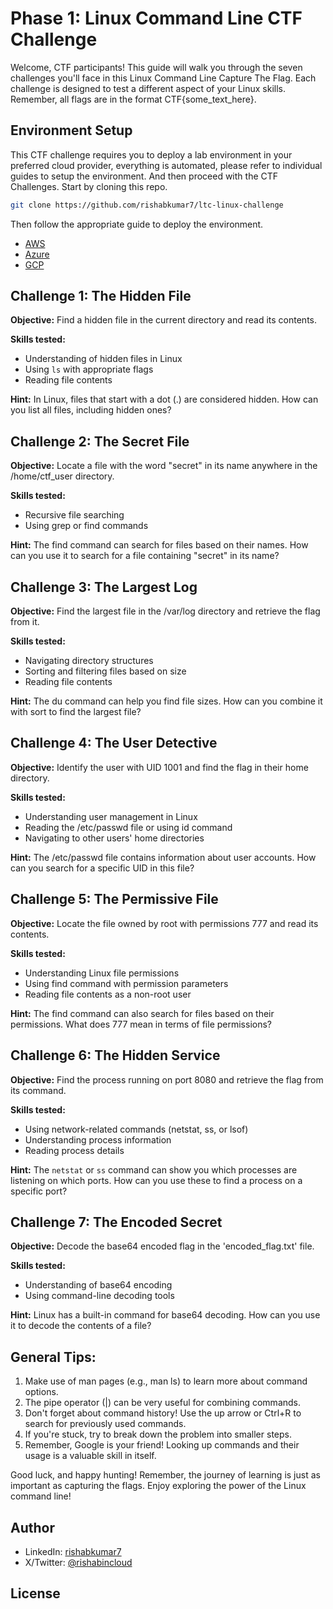 # Phase 1: Linux Command Line CTF Challenge

Welcome, CTF participants! This guide will walk you through the seven challenges you'll face in this Linux Command Line Capture The Flag. Each challenge is designed to test a different aspect of your Linux skills. Remember, all flags are in the format CTF{some_text_here}.

## Environment Setup

This CTF challenge requires you to deploy a lab environment in your preferred cloud provider, everything is automated, please refer to individual guides to setup the environment. And then proceed with the CTF Challenges.
Start by cloning this repo.

```sh
git clone https://github.com/rishabkumar7/ltc-linux-challenge
```

Then follow the appropriate guide to deploy the environment.

- [AWS](./aws/README.md)
- [Azure](./azure/README.md)
- [GCP](./gcp/README.md)

## Challenge 1: The Hidden File

**Objective:** Find a hidden file in the current directory and read its contents.

**Skills tested:**

- Understanding of hidden files in Linux
- Using `ls` with appropriate flags
- Reading file contents

**Hint:** In Linux, files that start with a dot (.) are considered hidden. How can you list all files, including hidden ones?

## Challenge 2: The Secret File

**Objective:** Locate a file with the word "secret" in its name anywhere in the /home/ctf_user directory.

**Skills tested:**

- Recursive file searching
- Using grep or find commands

**Hint:** The find command can search for files based on their names. How can you use it to search for a file containing "secret" in its name?

## Challenge 3: The Largest Log

**Objective:** Find the largest file in the /var/log directory and retrieve the flag from it.

**Skills tested:**

- Navigating directory structures
- Sorting and filtering files based on size
- Reading file contents

**Hint:** The du command can help you find file sizes. How can you combine it with sort to find the largest file?

## Challenge 4: The User Detective

**Objective:** Identify the user with UID 1001 and find the flag in their home directory.

**Skills tested:**

- Understanding user management in Linux
- Reading the /etc/passwd file or using id command
- Navigating to other users' home directories

**Hint:** The /etc/passwd file contains information about user accounts. How can you search for a specific UID in this file?

## Challenge 5: The Permissive File

**Objective:** Locate the file owned by root with permissions 777 and read its contents.

**Skills tested:**

- Understanding Linux file permissions
- Using find command with permission parameters
- Reading file contents as a non-root user

**Hint:** The find command can also search for files based on their permissions. What does 777 mean in terms of file permissions?

## Challenge 6: The Hidden Service

**Objective:** Find the process running on port 8080 and retrieve the flag from its command.

**Skills tested:**

- Using network-related commands (netstat, ss, or lsof)
- Understanding process information
- Reading process details

**Hint:** The `netstat` or `ss` command can show you which processes are listening on which ports. How can you use these to find a process on a specific port?

## Challenge 7: The Encoded Secret

**Objective:** Decode the base64 encoded flag in the 'encoded_flag.txt' file.

**Skills tested:**

- Understanding of base64 encoding
- Using command-line decoding tools

**Hint:** Linux has a built-in command for base64 decoding. How can you use it to decode the contents of a file?

## General Tips:

1. Make use of man pages (e.g., man ls) to learn more about command options.
2. The pipe operator (|) can be very useful for combining commands.
3. Don't forget about command history! Use the up arrow or Ctrl+R to search for previously used commands.
4. If you're stuck, try to break down the problem into smaller steps.
5. Remember, Google is your friend! Looking up commands and their usage is a valuable skill in itself.

Good luck, and happy hunting! Remember, the journey of learning is just as important as capturing the flags. Enjoy exploring the power of the Linux command line!

## Author

- LinkedIn: [rishabkumar7](https://linkedin.com/in/rishabkumar7)
- X/Twitter: [@rishabincloud](https://x.com/rishabincloud)

## License
